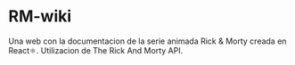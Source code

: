 # RM-wiki
Una web con la documentacion de la serie animada Rick & Morty creada en React⚛. Utilizacion de The Rick And Morty API. 
